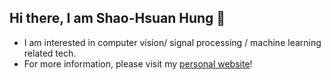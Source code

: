 ## Hi there, I am Shao-Hsuan Hung 👋
- I am interested in computer vision/ signal processing / machine learning related tech.
- For more information, please visit my [personal website](https://shaohsuanhung.github.io/)!
<!--
**shaohsuanhung/shaohsuanhung** is a ✨ _special_ ✨ repository because its `README.md` (this file) appears on your GitHub profile.

Here are some ideas to get you started:

- 🔭 I’m currently working on ...
- 🌱 I’m currently learning ...
- 👯 I’m looking to collaborate on ...
- 🤔 I’m looking for help with ...
- 💬 Ask me about ...
- 📫 How to reach me: ...
- 😄 Pronouns: ...
- ⚡ Fun fact: ...
-->
